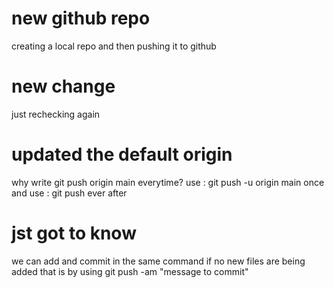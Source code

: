 # new github repo
creating a local repo and then pushing it to github

# new change
just rechecking again

# updated the default origin
why write git push origin main everytime?
use : git push -u origin main once and
use : git push ever after

# jst got to know
we can add and commit in the same command if no new files are being added that is by using
git push -am "message to commit"